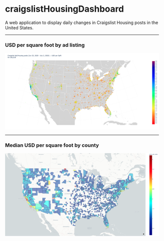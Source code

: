 # craigslistHousingDashboard
A web application to display daily changes in Craigslist Housing posts in the United States.
<hr>

### USD per square foot by ad listing

![Lat/Lon Map - Price/Area](Documentation/lat_lon_map.png)
<hr>

### Median USD per square foot by county

![County Map - Price/Area](Documentation/county_map.png)
